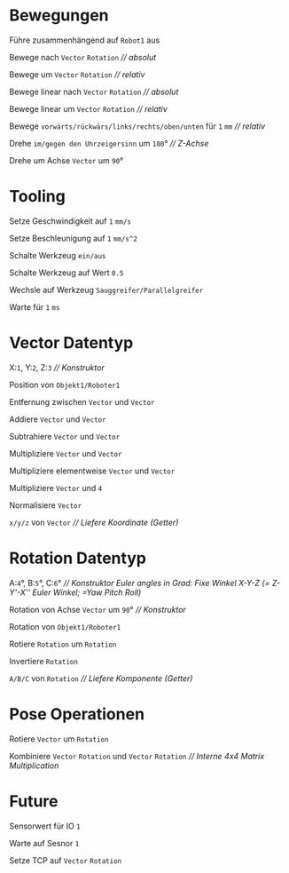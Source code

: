 # Bewegungen

Führe zusammenhängend auf `Robot1` aus

Bewege nach `Vector` `Rotation` *// absolut*

Bewege um `Vector` `Rotation` *// relativ*

Bewege linear nach `Vector` `Rotation` *// absolut*

Bewege linear um `Vector` `Rotation` *// relativ*

Bewege `vorwärts/rückwärs/links/rechts/oben/unten` für `1` `mm` *// relativ*

Drehe `im/gegen den Uhrzeigersinn` um `180`° *// Z-Achse*

Drehe um Achse `Vector` um `90`°

# Tooling

Setze Geschwindigkeit auf `1` `mm/s`

Setze Beschleunigung auf `1` `mm/s^2`

Schalte Werkzeug `ein/aus`

Schalte Werkzeug auf Wert `0.5`

Wechsle auf Werkzeug `Sauggreifer/Parallelgreifer`

Warte für `1` `ms`

# Vector Datentyp

X:`1`, Y:`2`, Z:`3` *// Konstruktor*

Position von `Objekt1/Roboter1`

Entfernung zwischen `Vector` und `Vector`

Addiere `Vector` und `Vector`

Subtrahiere `Vector` und `Vector`

Multipliziere `Vector` und `Vector`

Multipliziere elementweise `Vector` und `Vector`

Multipliziere `Vector` und `4`

Normalisiere `Vector`

`x/y/z` von `Vector` *// Liefere Koordinate (Getter)*

# Rotation Datentyp

A:`4`°, B:`5`°, C:`6`° *// Konstruktor Euler angles in Grad: Fixe Winkel X-Y-Z (= Z-Y'-X'' Euler Winkel; =Yaw Pitch Roll)*

Rotation von Achse `Vector` um `90`° *// Konstruktor*

Rotation von `Objekt1/Roboter1`

Rotiere `Rotation` um `Rotation`

Invertiere `Rotation`

`A/B/C` von `Rotation` *// Liefere Komponente (Getter)*

# Pose Operationen

Rotiere `Vector` um `Rotation`

Kombiniere `Vector` `Rotation` und `Vector` `Rotation` *// Interne 4x4 Matrix Multiplication*

# Future

Sensorwert für IO `1`

Warte auf Sesnor `1`

Setze TCP auf `Vector` `Rotation`

